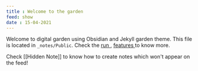 ```yaml
---
title : Welcome to the garden
feed: show
date : 15-04-2021
---
```


Welcome to digital garden using Obsidian and Jekyll garden theme. This file is located in `_notes/Public`. Check the <a href="{{'/post/run' | relative_url}}"> run </a>, <a href="{{'/post/features' | relative_url}}"> features </a> to know more.

Check [[Hidden Note]] to know how to create notes which won't appear on the feed!

